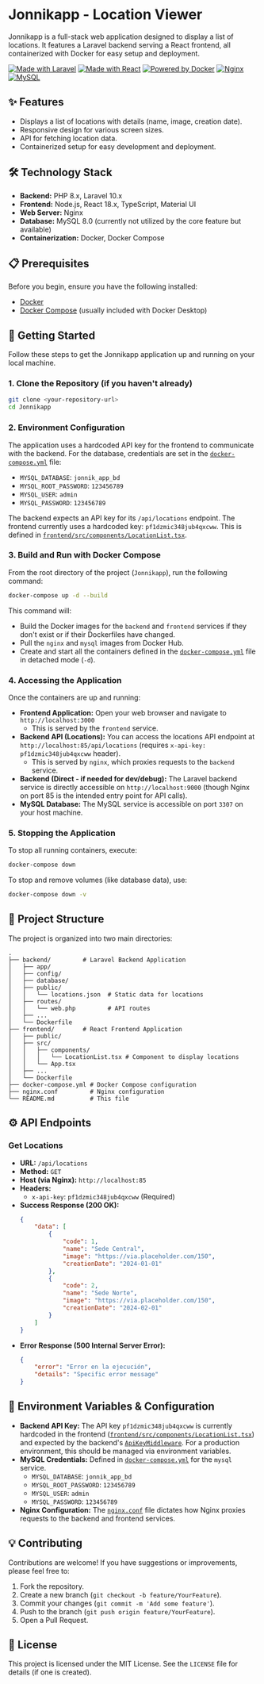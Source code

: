 # Jonnikapp - Location Viewer

Jonnikapp is a full-stack web application designed to display a list of locations. It features a Laravel backend serving a React frontend, all containerized with Docker for easy setup and deployment.

[![Made with Laravel](https://img.shields.io/badge/Made%20with-Laravel-FF2D20.svg?style=for-the-badge&logo=laravel)](https://laravel.com)
[![Made with React](https://img.shields.io/badge/Made%20with-React-61DAFB.svg?style=for-the-badge&logo=react)](https://reactjs.org)
[![Powered by Docker](https://img.shields.io/badge/Powered%20by-Docker-2496ED.svg?style=for-the-badge&logo=docker)](https://www.docker.com/)
[![Nginx](https://img.shields.io/badge/Nginx-009639.svg?style=for-the-badge&logo=nginx)](https://nginx.org/)
[![MySQL](https://img.shields.io/badge/MySQL-4479A1.svg?style=for-the-badge&logo=mysql)](https://www.mysql.com/)

## ✨ Features

*   Displays a list of locations with details (name, image, creation date).
*   Responsive design for various screen sizes.
*   API for fetching location data.
*   Containerized setup for easy development and deployment.

## 🛠️ Technology Stack

*   **Backend:** PHP 8.x, Laravel 10.x
*   **Frontend:** Node.js, React 18.x, TypeScript, Material UI
*   **Web Server:** Nginx
*   **Database:** MySQL 8.0 (currently not utilized by the core feature but available)
*   **Containerization:** Docker, Docker Compose

## 📋 Prerequisites

Before you begin, ensure you have the following installed:

*   [Docker](https://www.docker.com/get-started)
*   [Docker Compose](https://docs.docker.com/compose/install/) (usually included with Docker Desktop)

## 🚀 Getting Started

Follow these steps to get the Jonnikapp application up and running on your local machine.

### 1. Clone the Repository (if you haven't already)

```bash
git clone <your-repository-url>
cd Jonnikapp
```

### 2. Environment Configuration

The application uses a hardcoded API key for the frontend to communicate with the backend. For the database, credentials are set in the [`docker-compose.yml`](docker-compose.yml:1) file:

*   `MYSQL_DATABASE`: `jonnik_app_bd`
*   `MYSQL_ROOT_PASSWORD`: `123456789`
*   `MYSQL_USER`: `admin`
*   `MYSQL_PASSWORD`: `123456789`

The backend expects an API key for its `/api/locations` endpoint. The frontend currently uses a hardcoded key: `pf1dzmic348jub4qxcww`. This is defined in [`frontend/src/components/LocationList.tsx`](frontend/src/components/LocationList.tsx:22).

### 3. Build and Run with Docker Compose

From the root directory of the project (`Jonnikapp`), run the following command:

```bash
docker-compose up -d --build
```

This command will:
*   Build the Docker images for the `backend` and `frontend` services if they don't exist or if their Dockerfiles have changed.
*   Pull the `nginx` and `mysql` images from Docker Hub.
*   Create and start all the containers defined in the [`docker-compose.yml`](docker-compose.yml:1) file in detached mode (`-d`).

### 4. Accessing the Application

Once the containers are up and running:

*   **Frontend Application:** Open your web browser and navigate to `http://localhost:3000`
    *   This is served by the `frontend` service.
*   **Backend API (Locations):** You can access the locations API endpoint at `http://localhost:85/api/locations` (requires `x-api-key: pf1dzmic348jub4qxcww` header).
    *   This is served by `nginx`, which proxies requests to the `backend` service.
*   **Backend (Direct - if needed for dev/debug):** The Laravel backend service is directly accessible on `http://localhost:9000` (though Nginx on port 85 is the intended entry point for API calls).
*   **MySQL Database:** The MySQL service is accessible on port `3307` on your host machine.

### 5. Stopping the Application

To stop all running containers, execute:

```bash
docker-compose down
```

To stop and remove volumes (like database data), use:
```bash
docker-compose down -v
```

## 📂 Project Structure

The project is organized into two main directories:

```
.
├── backend/         # Laravel Backend Application
│   ├── app/
│   ├── config/
│   ├── database/
│   ├── public/
│   │   └── locations.json  # Static data for locations
│   ├── routes/
│   │   └── web.php         # API routes
│   ├── ...
│   └── Dockerfile
├── frontend/        # React Frontend Application
│   ├── public/
│   ├── src/
│   │   ├── components/
│   │   │   └── LocationList.tsx # Component to display locations
│   │   └── App.tsx
│   ├── ...
│   └── Dockerfile
├── docker-compose.yml # Docker Compose configuration
├── nginx.conf         # Nginx configuration
└── README.md          # This file
```

## ⚙️ API Endpoints

### Get Locations

*   **URL:** `/api/locations`
*   **Method:** `GET`
*   **Host (via Nginx):** `http://localhost:85`
*   **Headers:**
    *   `x-api-key`: `pf1dzmic348jub4qxcww` (Required)
*   **Success Response (200 OK):**
    ```json
    {
        "data": [
            {
                "code": 1,
                "name": "Sede Central",
                "image": "https://via.placeholder.com/150",
                "creationDate": "2024-01-01"
            },
            {
                "code": 2,
                "name": "Sede Norte",
                "image": "https://via.placeholder.com/150",
                "creationDate": "2024-02-01"
            }
        ]
    }
    ```
*   **Error Response (500 Internal Server Error):**
    ```json
    {
        "error": "Error en la ejecución",
        "details": "Specific error message"
    }
    ```

## 📄 Environment Variables & Configuration

*   **Backend API Key:** The API key `pf1dzmic348jub4qxcww` is currently hardcoded in the frontend ([`frontend/src/components/LocationList.tsx`](frontend/src/components/LocationList.tsx:22)) and expected by the backend's [`ApiKeyMiddleware`](backend/app/Http/Middleware/ApiKeyMiddleware.php:1). For a production environment, this should be managed via environment variables.
*   **MySQL Credentials:** Defined in [`docker-compose.yml`](docker-compose.yml:1) for the `mysql` service.
    *   `MYSQL_DATABASE`: `jonnik_app_bd`
    *   `MYSQL_ROOT_PASSWORD`: `123456789`
    *   `MYSQL_USER`: `admin`
    *   `MYSQL_PASSWORD`: `123456789`
*   **Nginx Configuration:** The [`nginx.conf`](nginx.conf:1) file dictates how Nginx proxies requests to the backend and frontend services.

## 💡 Contributing

Contributions are welcome! If you have suggestions or improvements, please feel free to:
1. Fork the repository.
2. Create a new branch (`git checkout -b feature/YourFeature`).
3. Commit your changes (`git commit -m 'Add some feature'`).
4. Push to the branch (`git push origin feature/YourFeature`).
5. Open a Pull Request.

## 📜 License

This project is licensed under the MIT License. See the `LICENSE` file for details (if one is created).